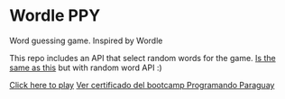 # Wordle PPY
Word guessing game. Inspired by Wordle

This repo includes an API that select random words for the game. 
[Is the same as this](https://github.com/matisanabria/wordleppy) but with random word API :)


[Click here to play](https://matisanabria.github.io/Wordle-Api-PPY/)
[Ver certificado del bootcamp Programando Paraguay](./ProgramandoParaguay.pdf)
